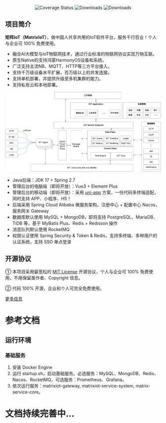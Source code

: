<p align="center">
  <img src="https://img.shields.io/badge/Spring%20Cloud-2021-blue.svg" alt="Coverage Status">
  <img src="https://img.shields.io/badge/Spring%20Boot-2.7.18-blue.svg" alt="Downloads">
  <img src="https://img.shields.io/github/license/victorlamp-bayes/matrixiot-server" alt="Downloads">
</p>

## 项目简介
**矩阵IoT（MatrixIoT）**，做中国人共享共用的IoT软件平台，服务千行百业！个人与企业可 100% 免费使用。
- 融合AI大模型与IoT物联网技术，通过行业标准的物联网协议实现万物互联。
- 原生Native的支持鸿蒙HarmonyOS设备和系统。  
- 广泛支持主流NB、MQTT、HTTP等三方平台接入。  
- 支持千万级设备水平扩展，百万级以上的并发连接。
- 支持单机部署，并提供升级至多机集群的能力。
- 支持私有云和本地部署。

![产品架构](.image/%E4%BA%A7%E5%93%81%E6%9E%B6%E6%9E%84.png)

* Java后端：JDK 17 + Spring 2.7
* 管理后台的电脑端（即将开放）：Vue3 + Element Plus
* 管理后台的移动端（即将开放）：采用 [uni-app](https://github.com/dcloudio/uni-app) 方案，一份代码多终端适配，同时支持 APP、小程序、H5！
* 后端采用 Spring Cloud Alibaba 微服务架构，注册中心 + 配置中心 Nacos，服务网关 Gateway
* 数据库默认使用 MySQL + MongoDB，即将支持 PostgreSQL、MariaDB、TiDB 等，基于 MyBatis Plus、Redis + Redisson 操作
* 消息队列默认使用 RocketMQ
* 权限认证使用 Spring Security & Token & Redis，支持多终端、多种用户的认证系统，支持 SSO 单点登录

## 开源协议

① 本项目采用最宽松的 [MIT License](https://gitee.com/victorlamp/matrixiot-server/blob/master/LICENSE) 开源协议，个人与企业可 100% 免费使用，不用保留类作者、Copyright 信息。

② 代码 100% 开源，企业和个人可完全免费使用。

[更多信息](https://victorlamp.com/products/iot)

# 参考文档

## 运行环境

### 基础服务
1. 安装 Docker Engine
2. 运行 startup.sh，启动基础服务。必选服务：MySQL、MongoDB、Redis、Nacos、RocketMQ，可选服务：Prometheus、Grafana。
3. 依次运行服务：matrixiot-gateway, matrixiot-service-system, matrix-service-core。

# 文档持续完善中...